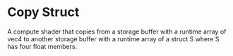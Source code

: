 # Copy Struct

A compute shader that copies from a storage buffer with a runtime
array of vec4 to another storage buffer with a runtime array of
a struct S where S has four float members.
